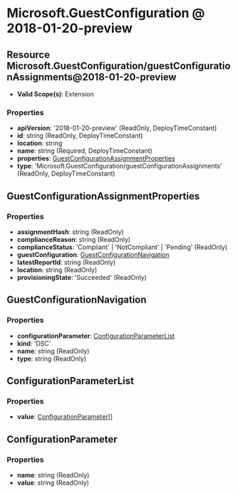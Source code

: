 # Microsoft.GuestConfiguration @ 2018-01-20-preview

## Resource Microsoft.GuestConfiguration/guestConfigurationAssignments@2018-01-20-preview
* **Valid Scope(s)**: Extension
### Properties
* **apiVersion**: '2018-01-20-preview' (ReadOnly, DeployTimeConstant)
* **id**: string (ReadOnly, DeployTimeConstant)
* **location**: string
* **name**: string (Required, DeployTimeConstant)
* **properties**: [GuestConfigurationAssignmentProperties](#guestconfigurationassignmentproperties)
* **type**: 'Microsoft.GuestConfiguration/guestConfigurationAssignments' (ReadOnly, DeployTimeConstant)

## GuestConfigurationAssignmentProperties
### Properties
* **assignmentHash**: string (ReadOnly)
* **complianceReason**: string (ReadOnly)
* **complianceStatus**: 'Compliant' | 'NotCompliant' | 'Pending' (ReadOnly)
* **guestConfiguration**: [GuestConfigurationNavigation](#guestconfigurationnavigation)
* **latestReportId**: string (ReadOnly)
* **location**: string (ReadOnly)
* **provisioningState**: 'Succeeded' (ReadOnly)

## GuestConfigurationNavigation
### Properties
* **configurationParameter**: [ConfigurationParameterList](#configurationparameterlist)
* **kind**: 'DSC'
* **name**: string (ReadOnly)
* **type**: string (ReadOnly)

## ConfigurationParameterList
### Properties
* **value**: [ConfigurationParameter](#configurationparameter)[]

## ConfigurationParameter
### Properties
* **name**: string (ReadOnly)
* **value**: string (ReadOnly)

